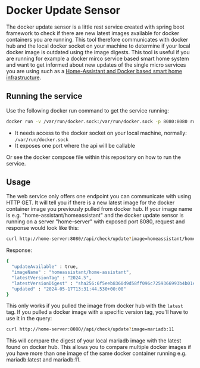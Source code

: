 # Docker Update Sensor

The docker update sensor is a little rest service created with spring boot framework to check if there are new latest images available for docker containers you
are running. This tool therefore communicates with docker hub and the local docker socket on your machine to determine if your local docker image is outdated using
the image digests.
This tool is useful if you are running for example a docker mirco service based smart home system and want to get informed about new updates of the single micro
services you are using such as a [Home-Assistant and Docker based smart home infrastructure](https://github.com/Robert1991/homeassistant_docker_compose).

## Running the service

Use the following docker run command to get the service running:


```bash
docker run -v /var/run/docker.sock:/var/run/docker.sock -p 8080:8080 robert1991/docker-update-sensor
```

- It needs access to the docker socket on your local machine, normally: `/var/run/docker.sock`
- It exposes one port where the api will be callable

Or see the docker compose file within this repository on how to run the service.

## Usage

The web service only offers one endpoint you can communicate with using HTTP GET. It will tell you if there is a new latest image for the docker container image you previously pulled
from docker hub. If your image name is e.g. "home-assistant/homeassistant" and the docker update sensor is running on a server "home-server" with exposed port 8080, request and response 
would look like this:

```bash
curl http://home-server:8080//api/check/update?image=homeassistant/home-assistant
```

Response:

```bash
{
  "updateAvailable" : true,
  "imageName" : "homeassistant/home-assistant",
  "latestVersionTag" : "2024.5",
  "latestVersionDigest" : "sha256:6f5eeb8360d9d58ff096c7259366993b4b01ebe11251c2b83c9329daad441b00",
  "updated" : "2024-05-17T13:31:44.530+00:00"
}
```

This only works if you pulled the image from docker hub with the `latest` tag. If you pulled a docker image with a specific version tag, you'll have to use it in the query:

```bash
curl http://home-server:8080//api/check/update?image=mariadb:11
```

This will compare the digest of your local mariadb image with the latest found on docker hub. This allows you to compare multiple docker images if you have more than 
one image of the same docker container running e.g. mariadb:latest and mariadb:11.